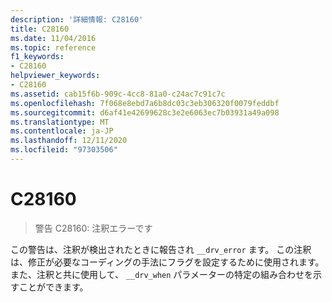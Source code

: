 ```yaml
---
description: '詳細情報: C28160'
title: C28160
ms.date: 11/04/2016
ms.topic: reference
f1_keywords:
- C28160
helpviewer_keywords:
- C28160
ms.assetid: cab15f6b-909c-4cc8-81a0-c24ac7c91c7c
ms.openlocfilehash: 7f068e8ebd7a6b8dc03c3eb306320f0079feddbf
ms.sourcegitcommit: d6af41e42699628c3e2e6063ec7b03931a49a098
ms.translationtype: MT
ms.contentlocale: ja-JP
ms.lasthandoff: 12/11/2020
ms.locfileid: "97303506"
---
```

# <a name="c28160"></a>C28160

> 警告 C28160: 注釈エラーです

この警告は、注釈が検出されたときに報告され `__drv_error` ます。 この注釈は、修正が必要なコーディングの手法にフラグを設定するために使用されます。また、注釈と共に使用して、 `__drv_when` パラメーターの特定の組み合わせを示すことができます。
